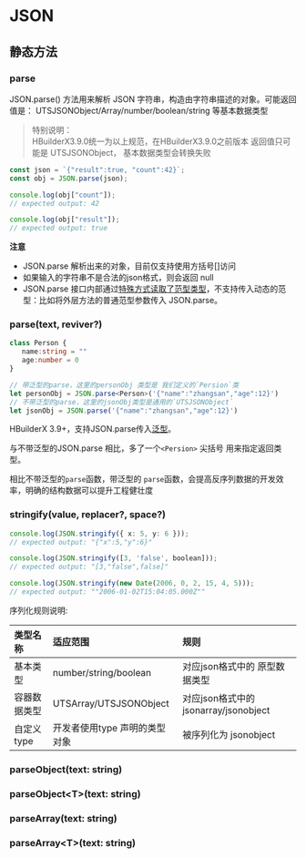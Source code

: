 # JSON

## 静态方法

### parse

JSON.parse() 方法用来解析 JSON 字符串，构造由字符串描述的对象。可能返回值是： UTSJSONObject/Array/number/boolean/string 等基本数据类型


> 特别说明：  
> HBuilderX3.9.0统一为以上规范，在HBuilderX3.9.0之前版本 返回值只可能是 UTSJSONObject， 基本数据类型会转换失败

```ts
const json = `{"result":true, "count":42}`;
const obj = JSON.parse(json);

console.log(obj["count"]);
// expected output: 42

console.log(obj["result"]);
// expected output: true
```

**注意**

- JSON.parse 解析出来的对象，目前仅支持使用方括号[]访问
- 如果输入的字符串不是合法的json格式，则会返回 null
- JSON.parse 接口内部通过[特殊方式读取了范型类型](../generics.md#使用限制)，不支持传入动态的范型：比如将外层方法的普通范型参数传入 JSON.parse。


### parse(text, reviver?)

<!-- UTSJSON.JSON.parse.description -->

<!-- UTSJSON.JSON.parse.param -->

<!-- UTSJSON.JSON.parse.returnValue -->

 ```ts
class Person {
    name:string = ""
    age:number = 0
}

// 带泛型的parse，这里的personObj 类型是 我们定义的`Persion`类
let personObj = JSON.parse<Person>('{"name":"zhangsan","age":12}')
// 不带泛型的parse，这里的jsonObj类型是通用的`UTSJSONObject`
let jsonObj = JSON.parse('{"name":"zhangsan","age":12}')
```

HBuilderX 3.9+，支持JSON.parse传入[泛型](../generics.md)。

与不带泛型的JSON.parse 相比，多了一个`<Persion>` 尖括号 用来指定返回类型。

相比不带泛型的`parse`函数，带泛型的 `parse`函数，会提高反序列数据的开发效率，明确的结构数据可以提升工程健壮度


<!-- UTSJSON.JSON.parse.compatibility -->

### stringify(value, replacer?, space?)

<!-- UTSJSON.JSON.stringify.description -->

<!-- UTSJSON.JSON.stringify.param -->

<!-- UTSJSON.JSON.stringify.returnValue -->

```ts
console.log(JSON.stringify({ x: 5, y: 6 }));
// expected output: "{"x":5,"y":6}"

console.log(JSON.stringify([3, 'false', boolean]));
// expected output: "[3,"false",false]"

console.log(JSON.stringify(new Date(2006, 0, 2, 15, 4, 5)));
// expected output: ""2006-01-02T15:04:05.000Z""

```

序列化规则说明:

|类型名称   |适应范围                       |规则|
|:--        |:--                            |:--|
|基本类型    |number/string/boolean          |对应json格式中的 原型数据类型|
|容器数据类型|UTSArray/UTSJSONObject         |对应json格式中的 jsonarray/jsonobject|
|自定义type  |开发者使用type 声明的类型对象    |被序列化为 jsonobject|


<!-- UTSJSON.JSON.stringify_1.description -->

<!-- UTSJSON.JSON.stringify_1.param -->

<!-- UTSJSON.JSON.stringify_1.returnValue -->

<!-- UTSJSON.JSON.stringify_1.compatibility -->

### parseObject(text: string)

<!-- UTSJSON.JSON.parseObject.description -->

<!-- UTSJSON.JSON.parseObject.param -->

<!-- UTSJSON.JSON.parseObject.returnValue -->

<!-- UTSJSON.JSON.parseObject.compatibility -->

### parseObject\<T\>(text: string)

<!-- UTSJSON.JSON.parseObject_1.description -->

<!-- UTSJSON.JSON.parseObject_1.param -->

<!-- UTSJSON.JSON.parseObject_1.returnValue -->

<!-- UTSJSON.JSON.parseObject_1.compatibility -->

### parseArray(text: string)

<!-- UTSJSON.JSON.parseArray.description -->

<!-- UTSJSON.JSON.parseArray.param -->

<!-- UTSJSON.JSON.parseArray.returnValue -->

<!-- UTSJSON.JSON.parseArray.compatibility -->

### parseArray\<T\>(text: string)

<!-- UTSJSON.JSON.parseArray_1.description -->

<!-- UTSJSON.JSON.parseArray_1.param -->

<!-- UTSJSON.JSON.parseArray_1.returnValue -->

<!-- UTSJSON.JSON.parseArray_1.compatibility -->
